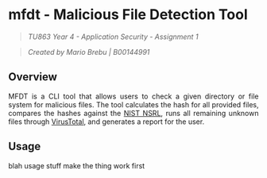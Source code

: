# mfdt - Malicious File Detection Tool
> *TU863 Year 4 - Application Security - Assignment 1*

> *Created by Mario Brebu | B00144991*

## Overview
<p align="justify">
MFDT is a CLI tool that allows users to check a given directory or file system for malicious files. The tool calculates the hash for all provided files, compares the hashes against the <a href="https://www.nist.gov/itl/ssd/software-quality-group/national-software-reference-library-nsrl">NIST NSRL</a>, runs all remaining unknown files through <a href="https://www.virustotal.com/">VirusTotal</a>, and generates a report for the user.
</p>

## Usage
blah usage stuff make the thing work first
